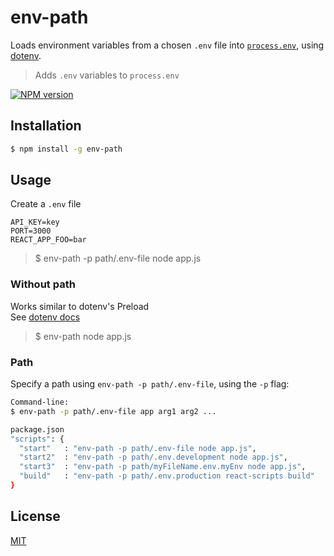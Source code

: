 # env-path
Loads environment variables from a chosen `.env` file into [`process.env`](https://nodejs.org/docs/latest/api/process.html#process_process_env), using  [dotenv](https://www.npmjs.com/package/dotenv).

> Adds  `.env` variables to `process.env`

[![NPM version](https://img.shields.io/badge/env--path-v1.0.2-green.svg)](https://www.npmjs.com/package/env-path)
## Installation

```sh
$ npm install -g env-path
```

## Usage

Create a `.env` file

```
API_KEY=key
PORT=3000
REACT_APP_FOO=bar
```

>$ env-path -p path/.env-file node app.js

### Without path
Works similar to dotenv's Preload<br>
See [dotenv docs](https://github.com/motdotla/dotenv)

>$ env-path node app.js

### Path
Specify a path using `env-path -p path/.env-file`, using the `-p` flag:

```sh
Command-line:
$ env-path -p path/.env-file app arg1 arg2 ...

package.json
"scripts": {
  "start"   : "env-path -p path/.env-file node app.js",
  "start2"  : "env-path -p path/.env.development node app.js",
  "start3"  : "env-path -p path/myFileName.env.myEnv node app.js",
  "build"   : "env-path -p path/.env.production react-scripts build"
}
```

## License

  [MIT](LICENSE)
